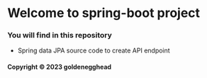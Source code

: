 # Welcome to spring-boot project
### You will find in this repository


* Spring data JPA source code to create API endpoint


#### Copyright &#169; 2023 goldenegghead

